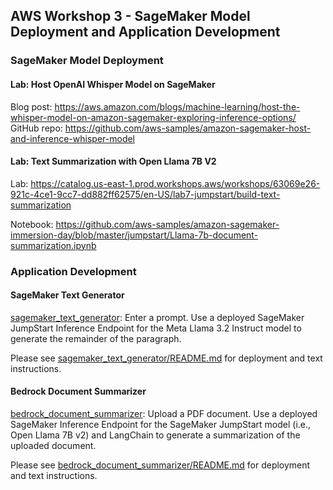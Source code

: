 ## AWS Workshop 3 - SageMaker Model Deployment and Application Development

### SageMaker Model Deployment

#### Lab: Host OpenAI Whisper Model on SageMaker

Blog post: https://aws.amazon.com/blogs/machine-learning/host-the-whisper-model-on-amazon-sagemaker-exploring-inference-options/  
GitHub repo: https://github.com/aws-samples/amazon-sagemaker-host-and-inference-whisper-model 

#### Lab: Text Summarization with Open Llama 7B V2

Lab: https://catalog.us-east-1.prod.workshops.aws/workshops/63069e26-921c-4ce1-9cc7-dd882ff62575/en-US/lab7-jumpstart/build-text-summarization

Notebook: https://github.com/aws-samples/amazon-sagemaker-immersion-day/blob/master/jumpstart/Llama-7b-document-summarization.ipynb

### Application Development

#### SageMaker Text Generator

[sagemaker_text_generator](sagemaker_text_generator): Enter a prompt. Use a deployed SageMaker JumpStart Inference Endpoint for the Meta Llama 3.2 Instruct model to generate the remainder of the paragraph.

Please see [sagemaker_text_generator/README.md](sagemaker_text_generator/README.md) for deployment and text instructions.

#### Bedrock Document Summarizer

[bedrock_document_summarizer](bedrock_document_summarizer): Upload a PDF document. Use a deployed SageMaker Inference Endpoint for the SageMaker JumpStart model (i.e., Open Llama 7B v2) and LangChain to generate a summarization of the uploaded document.

Please see [bedrock_document_summarizer/README.md](bedrock_document_summarizer/README.md) for deployment and text instructions.
